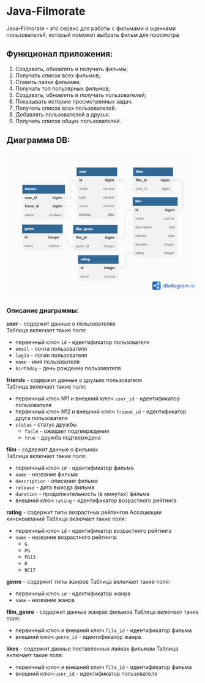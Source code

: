 # Java-Filmorate

Java-Filmorate - это сервис для работы с фильмами и оценками пользователей, 
который поможет выбрать фильм для просмотра

## Функционал приложения:
1. Создавать, обновлять и получать фильмы;
2. Получать список всех фильмов;
3. Ставить лайки фильмам;
4. Получать топ популярных фильмов;
5. Создавать, обновлять и получать пользователей;
6. Показывать историю просмотренных задач.
7. Получать список всех пользователей.
8. Добавлять пользователей в друзья.
9. Получать список общих пользователей.

## Диаграмма DB:
![DB diagram](DBDiagram.png)

### Описание диаграммы:
**user** - содержит данные о пользователях\
Таблица включает такие поля:
* первичный ключ `id` - идентификатор пользователя
* `email` - почта пользователя
* `login` - логин пользователя
* `name` - имя пользователя
* `birthday` - день рождение пользователя

**friends** - содержит данные о друзьях пользователя\
Таблица включает такие поля:
* первичный ключ №1 и внешний ключ `user_id` - идентификатор пользователя
* первичный ключ №2 и внешний ключ `friend_id` - идентификатор друга пользователя
* `status` - статус дружбы
  - `fasle` - ожидает подтверждения
  - `true` - дружба подтверждена

**film** - содержит данные о фильмах\
Таблица включает такие поля:
* первичный ключ `id` - идентификатор фильма
* `name` - название фильма
* `description` - описание фильма
* `release` - дата выхода фильма
* `duration` - продолжительность (в минутах) фильма
* внешний ключ `rating` - идентификатор возрастного рейтинга

**rating** - содержит типы возрастных рейтингов Ассоциации кинокомпаний
Таблица включает такие поля:
* первичный ключ `id` - идентификатор возрастного рейтинга
* `name` - название возрастного рейтинга:
  - `G`
  - `PG`
  - `PG13`
  - `R`
  - `NC17`

**genre** - содержит типы жанров
Таблица включает такие поля:
* первичный ключ `id` - идентификатор жанра
* `name` - название жанра

**film_genre** - содержит данные жанрах фильмов
Таблица включает такие поля:
* первичный ключ и внешний ключ `film_id` - идентификатор фильма
* внешний ключ `genre_id` - идентификатор жанра

**likes** - содержит данные поставленных лайках фильмам
Таблица включает такие поля:
* первичный ключ и внешний ключ `film_id` - идентификатор фильма
* внешний ключ `user_id` - идентификатор пользователя
